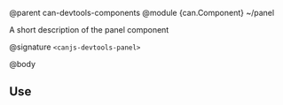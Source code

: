 @parent can-devtools-components
@module {can.Component} ~/panel <panel>

A short description of the panel component

@signature `<canjs-devtools-panel>`

@body

## Use

